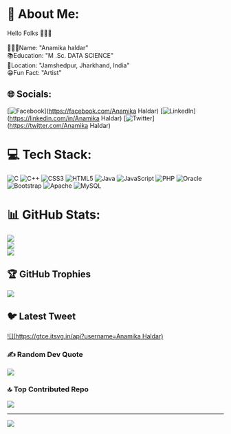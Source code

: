 # 💫 About Me:
Hello Folks 👩🏻‍💻<br><br>👩🏻‍💻Name: "Anamika haldar" <br>📚Education: "M .Sc. DATA SCIENCE"   <br>🏡Location: "Jamshedpur, Jharkhand, India"  <br>😁Fun Fact: "Artist"    <br>


## 🌐 Socials:
[![Facebook](https://img.shields.io/badge/Facebook-%231877F2.svg?logo=Facebook&logoColor=white)](https://facebook.com/Anamika Haldar) [![LinkedIn](https://img.shields.io/badge/LinkedIn-%230077B5.svg?logo=linkedin&logoColor=white)](https://linkedin.com/in/Anamika Haldar) [![Twitter](https://img.shields.io/badge/Twitter-%231DA1F2.svg?logo=Twitter&logoColor=white)](https://twitter.com/Anamika Haldar) 

# 💻 Tech Stack:
![C](https://img.shields.io/badge/c-%2300599C.svg?style=for-the-badge&logo=c&logoColor=white) ![C++](https://img.shields.io/badge/c++-%2300599C.svg?style=for-the-badge&logo=c%2B%2B&logoColor=white) ![CSS3](https://img.shields.io/badge/css3-%231572B6.svg?style=for-the-badge&logo=css3&logoColor=white) ![HTML5](https://img.shields.io/badge/html5-%23E34F26.svg?style=for-the-badge&logo=html5&logoColor=white) ![Java](https://img.shields.io/badge/java-%23ED8B00.svg?style=for-the-badge&logo=java&logoColor=white) ![JavaScript](https://img.shields.io/badge/javascript-%23323330.svg?style=for-the-badge&logo=javascript&logoColor=%23F7DF1E) ![PHP](https://img.shields.io/badge/php-%23777BB4.svg?style=for-the-badge&logo=php&logoColor=white) ![Oracle](https://img.shields.io/badge/Oracle-F80000?style=for-the-badge&logo=oracle&logoColor=white) ![Bootstrap](https://img.shields.io/badge/bootstrap-%23563D7C.svg?style=for-the-badge&logo=bootstrap&logoColor=white) ![Apache](https://img.shields.io/badge/apache-%23D42029.svg?style=for-the-badge&logo=apache&logoColor=white) ![MySQL](https://img.shields.io/badge/mysql-%2300f.svg?style=for-the-badge&logo=mysql&logoColor=white)
# 📊 GitHub Stats:
![](https://github-readme-stats.vercel.app/api?username=AnamikaHaldar29&theme=tokyonight&hide_border=false&include_all_commits=false&count_private=false)<br/>
![](https://github-readme-streak-stats.herokuapp.com/?user=AnamikaHaldar29&theme=tokyonight&hide_border=false)<br/>
![](https://github-readme-stats.vercel.app/api/top-langs/?username=AnamikaHaldar29&theme=tokyonight&hide_border=false&include_all_commits=false&count_private=false&layout=compact)

## 🏆 GitHub Trophies
![](https://github-profile-trophy.vercel.app/?username=AnamikaHaldar29&theme=tokyonight&no-frame=false&no-bg=false&margin-w=4)

## 🐦 Latest Tweet
[![](https://gtce.itsvg.in/api?username=Anamika Haldar)](https://github.com/VishwaGauravIn/github-twitter-card-embed)

### ✍️ Random Dev Quote
![](https://quotes-github-readme.vercel.app/api?type=horizontal&theme=tokyonight)

### 🔝 Top Contributed Repo
![](https://github-contributor-stats.vercel.app/api?username=AnamikaHaldar29&limit=5&theme=tokyonight&combine_all_yearly_contributions=true)

---
[![](https://visitcount.itsvg.in/api?id=AnamikaHaldar29&icon=0&color=0)](https://visitcount.itsvg.in)

<!-- Proudly created with GPRM ( https://gprm.itsvg.in ) -->
